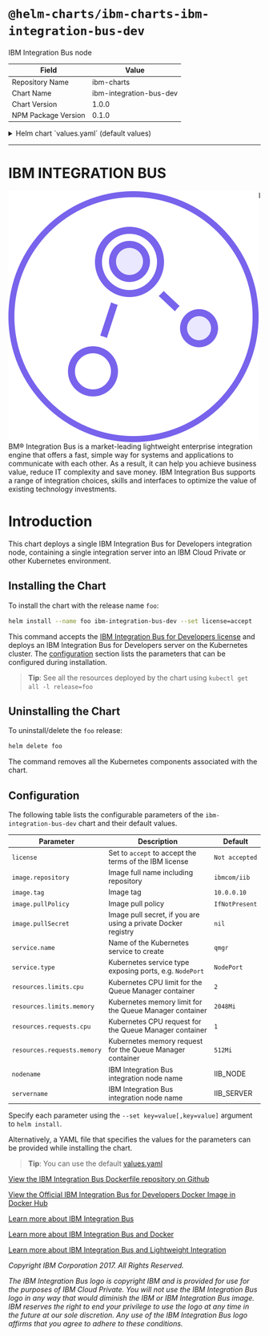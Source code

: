 # `@helm-charts/ibm-charts-ibm-integration-bus-dev`

IBM Integration Bus node

| Field               | Value                   |
| ------------------- | ----------------------- |
| Repository Name     | ibm-charts              |
| Chart Name          | ibm-integration-bus-dev |
| Chart Version       | 1.0.0                   |
| NPM Package Version | 0.1.0                   |

<details>

<summary>Helm chart `values.yaml` (default values)</summary>

```yaml
###############################################################################
# Licensed Materials - Property of IBM.
# Copyright IBM Corporation 2017. All Rights Reserved.
# U.S. Government Users Restricted Rights - Use, duplication or disclosure
# restricted by GSA ADP Schedule Contract with IBM Corp.
#
# Contributors:
#  IBM Corporation - initial API and implementation
###############################################################################
service:
  type: NodePort
  webuiPort: 4414
  serverlistenerPort: 7800
  nodelistenerPort: 7080
  replicas: 1
image:
  # repository is the container repository to use, which defaults to IIB docker registry hub image
  repository: ibmcom/iib
  # tag is the tag to use for the container repository
  tag: 10.0.0.10
  # pullSecret is the secret to use when pulling the image from a private registry
  pullSecret:
  # pullPolicy of IfNotPresent causes image pulling to be skipped if it already exists. Change to Always to force a pull.
  pullPolicy: IfNotPresent
resources:
  limits:
    # cpu is specified in units of cores
    cpu: 2
    # memory is specified in units of bytes
    memory: 2048Mi
  requests:
    # cpu is specified in units of cores
    cpu: 1
    # memory is specified in units of bytes
    memory: 512Mi
# license must be set to "accept" in order to accept the terms of the IBM license
license: 'not accepted'
# nodename defines the name of the IIB Node which is created in the docker container
nodename: 'IIB_NODE'
# servername defines the name of the IIB Server which is created under the IIB Node
servername: 'IIB_SERVER'
```

</details>

---

<!-- Copyright IBM Corporation 2017. All Rights Resevred. -->

# IBM INTEGRATION BUS

<img align="left" src="https://raw.githubusercontent.com/ot4i/iib-helm/master/ibm-integration-bus-dev/IBM_Integration_Bus_Icon.svg?sanitize=true">

IBM® Integration Bus is a market-leading lightweight enterprise integration engine that offers a fast, simple way for systems and applications to communicate with each other. As a result, it can help you achieve business value, reduce IT complexity and save money. IBM Integration Bus supports a range of integration choices, skills and interfaces to optimize the value of existing technology investments.

# Introduction

This chart deploys a single IBM Integration Bus for Developers integration node, containing a single integration server into an IBM Cloud Private or other Kubernetes environment.

## Installing the Chart

To install the chart with the release name `foo`:

```bash
helm install --name foo ibm-integration-bus-dev --set license=accept
```

This command accepts the [IBM Integration Bus for Developers license](LICENSE) and deploys an IBM Integration Bus for Developers server on the Kubernetes cluster. The [configuration](#configuration) section lists the parameters that can be configured during installation.

> **Tip**: See all the resources deployed by the chart using `kubectl get all -l release=foo`

## Uninstalling the Chart

To uninstall/delete the `foo` release:

```bash
helm delete foo
```

The command removes all the Kubernetes components associated with the chart.

## Configuration

The following table lists the configurable parameters of the `ibm-integration-bus-dev` chart and their default values.

| Parameter                   | Description                                                   | Default        |
| --------------------------- | ------------------------------------------------------------- | -------------- |
| `license`                   | Set to `accept` to accept the terms of the IBM license        | `Not accepted` |
| `image.repository`          | Image full name including repository                          | `ibmcom/iib`   |
| `image.tag`                 | Image tag                                                     | `10.0.0.10`    |
| `image.pullPolicy`          | Image pull policy                                             | `IfNotPresent` |
| `image.pullSecret`          | Image pull secret, if you are using a private Docker registry | `nil`          |
| `service.name`              | Name of the Kubernetes service to create                      | `qmgr`         |
| `service.type`              | Kubernetes service type exposing ports, e.g. `NodePort`       | `NodePort`     |
| `resources.limits.cpu`      | Kubernetes CPU limit for the Queue Manager container          | `2`            |
| `resources.limits.memory`   | Kubernetes memory limit for the Queue Manager container       | `2048Mi`       |
| `resources.requests.cpu`    | Kubernetes CPU request for the Queue Manager container        | `1`            |
| `resources.requests.memory` | Kubernetes memory request for the Queue Manager container     | `512Mi`        |
| `nodename`                  | IBM Integration Bus integration node name                     | IIB_NODE       |
| `servername`                | IBM Integration Bus integration node name                     | IIB_SERVER     |

Specify each parameter using the `--set key=value[,key=value]` argument to `helm install`.

Alternatively, a YAML file that specifies the values for the parameters can be provided while installing the chart.

> **Tip**: You can use the default [values.yaml](values.yaml)

[View the IBM Integration Bus Dockerfile repository on Github](https://github.com/ot4i/iib-docker)

[View the Official IBM Integration Bus for Developers Docker Image in Docker Hub](https://hub.docker.com/r/ibmcom/iib/)

[Learn more about IBM Integration Bus](https://www.ibm.com/support/knowledgecenter/en/SSMKHH_10.0.0/com.ibm.etools.msgbroker.helphome.doc/help_home_msgbroker.htm)

[Learn more about IBM Integration Bus and Docker](https://www.ibm.com/support/knowledgecenter/en/SSMKHH_10.0.0/com.ibm.etools.mft.doc/bz91300_.htm)

[Learn more about IBM Integration Bus and Lightweight Integration](https://ibm.biz/LightweightIntegrationLinks)

_Copyright IBM Corporation 2017. All Rights Reserved._

_The IBM Integration Bus logo is copyright IBM and is provided for use for the purposes of IBM Cloud Private. You will not use the IBM Integration Bus logo in any way that would diminish the IBM or IBM Integration Bus image. IBM reserves the right to end your privilege to use the logo at any time in the future at our sole discretion. Any use of the IBM Integration Bus logo affirms that you agree to adhere to these conditions._
